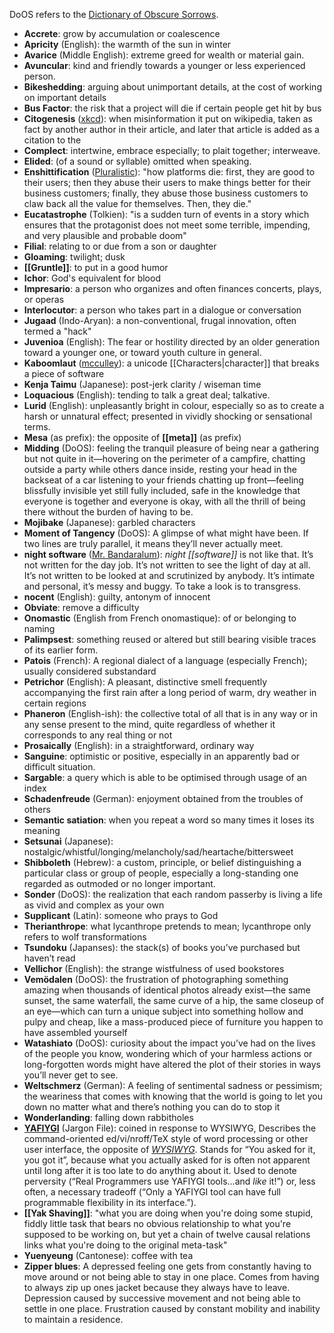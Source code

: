 DoOS refers to the [Dictionary of Obscure Sorrows](https://www.dictionaryofobscuresorrows.com/).

- **Accrete**: grow by accumulation or coalescence
- **Apricity** (English): the warmth of the sun in winter
- **Avarice** (Middle English): extreme greed for wealth or material gain.
- **Avuncular**: kind and friendly towards a younger or less experienced person.
- **Bikeshedding**: arguing about unimportant details, at the cost of working on important details
- **Bus Factor**: the risk that a project will die if certain people get hit by bus
- **Citogenesis** ([xkcd](https://xkcd.com/978/)): when misinformation it put on wikipedia, taken as fact by another author in their article, and later that article is added as a citation to the   
- **Complect**: intertwine, embrace especially; to plait together; interweave.
- **Elided**: (of a sound or syllable) omitted when speaking.
- **Enshittification** ([Pluralistic](https://pluralistic.net/2023/01/21/potemkin-ai/#hey-guys)): "how platforms die: first, they are good to their users; then they abuse their users to make things better for their business customers; finally, they abuse those business customers to claw back all the value for themselves. Then, they die."
- **Eucatastrophe** (Tolkien): "is a sudden turn of events in a story which ensures that the protagonist does not meet some terrible, impending, and very plausible and probable doom"
- **Filial**: relating to or due from a son or daughter
- **Gloaming**: twilight; dusk
- **[[Gruntle]]**: to put in a good humor
- **Ichor**: God's equivalent for blood
- **Impresario**: a person who organizes and often finances concerts, plays, or operas
- **Interlocutor**: a person who takes part in a dialogue or conversation
- **Jugaad** (Indo-Aryan): a non-conventional, frugal innovation, often termed a "hack"
- **Juvenioa** (English): The fear or hostility directed by an older generation toward a younger one, or toward youth culture in general.
- **Kaboomlaut** ([mcculley](https://news.ycombinator.com/item?id=34461282)): a unicode [[Characters|character]] that breaks a piece of software
- **Kenja Taimu** (Japanese): post-jerk clarity / wiseman time
- **Loquacious** (English): tending to talk a great deal; talkative.
- **Lurid** (English): unpleasantly bright in colour, especially so as to create a harsh or unnatural effect; presented in vividly shocking or sensational terms.
- **Mesa** (as prefix): the opposite of **[[meta]]** (as prefix)
- **Midding** (DoOS): feeling the tranquil pleasure of being near a gathering but not quite in it—hovering on the perimeter of a campfire, chatting outside a party while others dance inside, resting your head in the backseat of a car listening to your friends chatting up front—feeling blissfully invisible yet still fully included, safe in the knowledge that everyone is together and everyone is okay, with all the thrill of being there without the burden of having to be.
- **Mojibake** (Japanese): garbled characters
- **Moment of Tangency** (DoOS): A glimpse of what might have been.  If two lines are truly parallel, it means they’ll never actually meet.
- **night software** ([Mr. Bandaralum](https://transjovian.org/view/web-sites/index)): *night [[software]]* is not like that. It’s not written for the day job. It’s not written to see the light of day at all. It’s not written to be looked at and scrutinized by anybody. It’s intimate and personal, it’s messy and buggy. To take a look is to transgress.
- **nocent** (English): guilty, antonym of innocent
- **Obviate**: remove a difficulty
- **Onomastic** (English from French onomastique): of or belonging to naming
- **Palimpsest**: something reused or altered but still bearing visible traces of its earlier form.
- **Patois** (French): A regional dialect of a language (especially French); usually considered substandard
- **Petrichor** (English): A pleasant, distinctive smell frequently accompanying the first rain after a long period of warm, dry weather in certain regions
- **Phaneron** (English-ish): the collective total of all that is in any way or in any sense present to the mind, quite regardless of whether it corresponds to any real thing or not
- **Prosaically** (English): in a straightforward, ordinary way
- **Sanguine**: optimistic or positive, especially in an apparently bad or difficult situation.
- **Sargable**: a query which is able to be optimised through usage of an index
- **Schadenfreude** (German): enjoyment obtained from the troubles of others
- **Semantic satiation**: when you repeat a word so many times it loses its meaning
- **Setsunai** (Japanese): nostalgic/whistful/longing/melancholy/sad/heartache/bittersweet
- **Shibboleth** (Hebrew): a custom, principle, or belief distinguishing a particular class or group of people, especially a long-standing one regarded as outmoded or no longer important.
- **Sonder** (DoOS): the realization that each random passerby is living a life as vivid and complex as your own
- **Supplicant** (Latin): someone who prays to God
- **Therianthrope**: what lycanthrope pretends to mean; lycanthrope only refers to wolf transformations
- **Tsundoku** (Japanses): the stack(s) of books you’ve purchased but haven’t read
- **Vellichor** (English): the strange wistfulness of used bookstores
- **Vemödalen** (DoOS): the frustration of photographing something amazing when thousands of identical photos already exist—the same sunset, the same waterfall, the same curve of a hip, the same closeup of an eye—which can turn a unique subject into something hollow and pulpy and cheap, like a mass-produced piece of furniture you happen to have assembled yourself
- **Watashiato** (DoOS): curiosity about the impact you’ve had on the lives of the people you know, wondering which of your harmless actions or long-forgotten words might have altered the plot of their stories in ways you’ll never get to see.
- **Weltschmerz** (German): A feeling of sentimental sadness or pessimism; the weariness that comes with knowing that the world is going to let you down no matter what and there’s nothing you can do to stop it
- **Wonderlanding**: falling down rabbitholes
- **[YAFIYGI](http://www.catb.org/jargon/html/Y/YAFIYGI.html)** (Jargon File): coined in response to WYSIWYG, Describes the command-oriented ed/vi/nroff/TeX style of word processing or other user interface, the opposite of [_WYSIWYG_](http://www.catb.org/jargon/html/W/WYSIWYG.html). Stands for “You asked for it, you got it”, because what you actually asked for is often not apparent until long after it is too late to do anything about it. Used to denote perversity (“Real Programmers use YAFIYGI tools...and *like* it!”) or, less often, a necessary tradeoff (“Only a YAFIYGI tool can have full programmable flexibility in its interface.”).
- **[[Yak Shaving]]**: "what you are doing when you're doing some stupid, fiddly little task that bears no obvious relationship to what you're supposed to be working on, but yet a chain of twelve causal relations links what you're doing to the original meta-task"
- **Yuenyeung** (Cantonese): coffee with tea
- **Zipper blues**: A depressed feeling one gets from constantly having to move around or not being able to stay in one place. Comes from having to always zip up ones jacket because they always have to leave. Depression caused by successive movement and not being able to settle in one place. Frustration caused by constant mobility and inability to maintain a residence.

